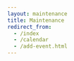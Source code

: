 ```yaml
---
layout: maintenance
title: Maintenance
redirect_from: 
  - /index
  - /calendar
  - /add-event.html
---
```


